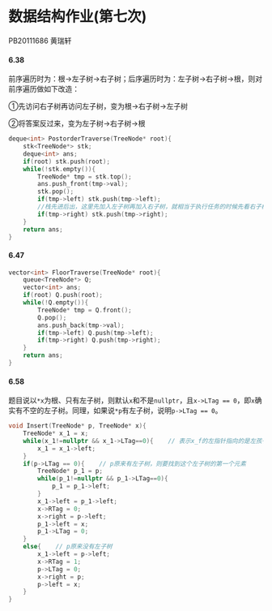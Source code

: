 # 数据结构作业(第七次)

PB20111686 黄瑞轩

#### 6.38

前序遍历时为：根→左子树→右子树；后序遍历时为：左子树→右子树→根，则对前序遍历做如下改造：

①先访问右子树再访问左子树，变为根→右子树→左子树

②将答案反过来，变为左子树→右子树→根

```C++
deque<int> PostorderTraverse(TreeNode* root){
    stk<TreeNode*> stk;
    deque<int> ans;
    if(root) stk.push(root);
    while(!stk.empty()){
        TreeNode* tmp = stk.top();
        ans.push_front(tmp->val);
        stk.pop();
        if(tmp->left) stk.push(tmp->left);
        //栈先进后出，这里先加入左子树再加入右子树，就相当于执行任务的时候先看右子树再看左子树
        if(tmp->right) stk.push(tmp->right);
    }
    return ans;
}
```

#### 6.47

```C++
vector<int> FloorTraverse(TreeNode* root){
    queue<TreeNode*> Q;
    vector<int> ans;
    if(root) Q.push(root);
    while(!Q.empty()){
        TreeNode* tmp = Q.front();
        Q.pop();
        ans.push_back(tmp->val);
        if(tmp->left) Q.push(tmp->left);
        if(tmp->right) Q.push(tmp->right);
    }
    return ans;
}
```

#### 6.58

题目说以`*x`为根、只有左子树，则默认`x`和不是`nullptr`，且`x->LTag == 0`，即`x`确实有不空的左子树。同理，如果说`*p`有左子树，说明`p->LTag == 0`。

```C++
void Insert(TreeNode* p, TreeNode* x){
    TreeNode* x_1 = x;
    while(x_1!=nullptr && x_1->LTag==0){    // 表示x_f的左指针指向的是左孩子
        x_1 = x_1->left;
    }
    if(p->LTag == 0){    // p原来有左子树，则要找到这个左子树的第一个元素
        TreeNode* p_1 = p;
        while(p_1!=nullptr && p_1->LTag==0){
            p_1 = p_1->left;
        }
        x_1->left = p_1->left;
        x->RTag = 0;
        x->right = p->left;
        p_1->left = x;
        p_1->LTag = 0;
    }
    else{    // p原来没有左子树
        x_1->left = p->left;
        x->RTag = 1;
        p->LTag = 0;
        x->right = p;
        p->left = x;
    }
}
```


